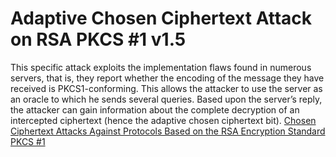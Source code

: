 # Adaptive Chosen Ciphertext Attack on RSA PKCS #1 v1.5
This specific attack exploits the implementation flaws found in numerous servers, that is, they report whether the encoding of the message they have received is PKCS1-conforming. This allows the attacker to use the server as an oracle to which he sends several queries. Based upon the server’s reply, the attacker can gain information about the complete decryption of an intercepted ciphertext (hence the adaptive chosen ciphertext bit).
[Chosen Ciphertext Attacks Against Protocols Based on the RSA Encryption Standard PKCS #1](http://archiv.infsec.ethz.ch/education/fs08/secsem/bleichenbacher98.pdf)
